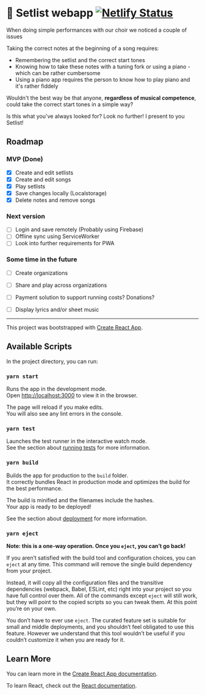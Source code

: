# :musical_note: Setlist webapp [![Netlify Status](https://api.netlify.com/api/v1/badges/a26707d9-4e39-4b3d-9ded-54a484df13bd/deploy-status)](https://app.netlify.com/sites/skarhed-setlist/deploys)

When doing simple performances with our choir we noticed a couple of issues

Taking the correct notes at the beginning of a song requires:
  - Remembering the setlist and the correct start tones
  - Knowing how to take these notes with a tuning fork or using a piano - which can be rather cumbersome
  - Using a piano app requires the person to know how to play piano and it's rather fiddely
  
Wouldn't the best way be that anyone, __regardless of musical competence__, could take the correct start tones in a simple way?

Is this what you've always looked for? Look no further! I present to you Setlist!

## Roadmap
### MVP (Done)
- [x] Create and edit setlists
- [x] Create and edit songs
- [x] Play setlists
- [x] Save changes locally (Localstorage)
- [x] Delete notes and remove songs

### Next version
- [ ] Login and save remotely (Probably using Firebase)
- [ ] Offline sync using ServiceWorker
- [ ] Look into further requirements for PWA

### Some time in the future
- [ ] Create organizations
- [ ] Share and play across organizations
- [ ] Payment solution to support running costs? Donations?
- [ ] Display lyrics and/or sheet music


---

This project was bootstrapped with [Create React App](https://github.com/facebook/create-react-app).

## Available Scripts

In the project directory, you can run:

### `yarn start`

Runs the app in the development mode.<br />
Open [http://localhost:3000](http://localhost:3000) to view it in the browser.

The page will reload if you make edits.<br />
You will also see any lint errors in the console.

### `yarn test`

Launches the test runner in the interactive watch mode.<br />
See the section about [running tests](https://facebook.github.io/create-react-app/docs/running-tests) for more information.

### `yarn build`

Builds the app for production to the `build` folder.<br />
It correctly bundles React in production mode and optimizes the build for the best performance.

The build is minified and the filenames include the hashes.<br />
Your app is ready to be deployed!

See the section about [deployment](https://facebook.github.io/create-react-app/docs/deployment) for more information.

### `yarn eject`

**Note: this is a one-way operation. Once you `eject`, you can’t go back!**

If you aren’t satisfied with the build tool and configuration choices, you can `eject` at any time. This command will remove the single build dependency from your project.

Instead, it will copy all the configuration files and the transitive dependencies (webpack, Babel, ESLint, etc) right into your project so you have full control over them. All of the commands except `eject` will still work, but they will point to the copied scripts so you can tweak them. At this point you’re on your own.

You don’t have to ever use `eject`. The curated feature set is suitable for small and middle deployments, and you shouldn’t feel obligated to use this feature. However we understand that this tool wouldn’t be useful if you couldn’t customize it when you are ready for it.

## Learn More

You can learn more in the [Create React App documentation](https://facebook.github.io/create-react-app/docs/getting-started).

To learn React, check out the [React documentation](https://reactjs.org/).
